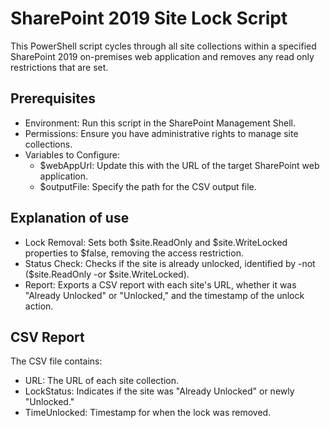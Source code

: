 # SharePoint 2019 Site Lock Script

This PowerShell script cycles through all site collections within a specified SharePoint 2019 on-premises web application and removes any read only restrictions that are set. 

## Prerequisites

+ Environment: Run this script in the SharePoint Management Shell.
+ Permissions: Ensure you have administrative rights to manage site collections.
+ Variables to Configure:
  + $webAppUrl: Update this with the URL of the target SharePoint web application.
  + $outputFile: Specify the path for the CSV output file.

## Explanation of use

+ Lock Removal: Sets both $site.ReadOnly and $site.WriteLocked properties to $false, removing the access restriction.
+ Status Check: Checks if the site is already unlocked, identified by -not ($site.ReadOnly -or $site.WriteLocked).
+ Report: Exports a CSV report with each site's URL, whether it was "Already Unlocked" or "Unlocked," and the timestamp of the unlock action.

## CSV Report
The CSV file contains:

+ URL: The URL of each site collection.
+ LockStatus: Indicates if the site was "Already Unlocked" or newly "Unlocked."
+ TimeUnlocked: Timestamp for when the lock was removed.
